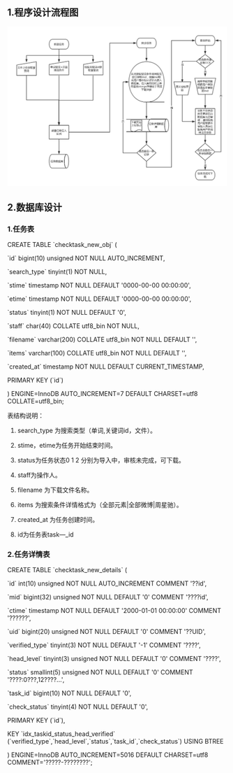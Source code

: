 ## 1.程序设计流程图

![](/assets/清查系统.png)

## 2.数据库设计

### 1.任务表

CREATE TABLE \`checktask\_new\_obj\` \(

\`id\` bigint\(10\) unsigned NOT NULL AUTO\_INCREMENT,

\`search\_type\` tinyint\(1\) NOT NULL,

\`stime\` timestamp NOT NULL DEFAULT '0000-00-00 00:00:00',

\`etime\` timestamp NOT NULL DEFAULT '0000-00-00 00:00:00',

\`status\` tinyint\(1\) NOT NULL DEFAULT '0',

\`staff\` char\(40\) COLLATE utf8\_bin NOT NULL,

\`filename\` varchar\(200\) COLLATE utf8\_bin NOT NULL DEFAULT '',

\`items\` varchar\(100\) COLLATE utf8\_bin NOT NULL DEFAULT '',

\`created\_at\` timestamp NOT NULL DEFAULT CURRENT\_TIMESTAMP,

PRIMARY KEY \(\`id\`\)

\) ENGINE=InnoDB AUTO\_INCREMENT=7 DEFAULT CHARSET=utf8 COLLATE=utf8\_bin;

表结构说明：

1. search\_type 为搜索类型（单词,关键词id，文件）。
2. stime，etime为任务开始结束时间。

3. status为任务状态0 1 2 分别为导入中，审核未完成，可下载。

4. staff为操作人。

5. filename 为下载文件名称。

6. items 为搜索条件详情格式为（全部元素\|全部微博\|周星驰）。

7. created\_at 为任务创建时间。

8. id为任务表task—\_id

### 2.任务详情表

CREATE TABLE \`checktask\_new\_details\` \(

\`id\` int\(10\) unsigned NOT NULL AUTO\_INCREMENT COMMENT '??id',

\`mid\` bigint\(32\) unsigned NOT NULL DEFAULT '0' COMMENT '????id',

\`ctime\` timestamp NOT NULL DEFAULT '2000-01-01 00:00:00' COMMENT '??????',

\`uid\` bigint\(20\) unsigned NOT NULL DEFAULT '0' COMMENT '??UID',

\`verified\_type\` tinyint\(3\) NOT NULL DEFAULT '-1' COMMENT '????',

\`head\_level\` tinyint\(3\) unsigned NOT NULL DEFAULT '0' COMMENT '????',

\`status\` smallint\(5\) unsigned NOT NULL DEFAULT '0' COMMENT '????:0???,12????...',

\`task\_id\` bigint\(10\) NOT NULL DEFAULT '0',

\`check\_status\` tinyint\(4\) NOT NULL DEFAULT '0',

PRIMARY KEY \(\`id\`\),

KEY \`idx\_taskid\_status\_head\_verified\` \(\`verified\_type\`,\`head\_level\`,\`status\`,\`task\_id\`,\`check\_status\`\) USING BTREE

\) ENGINE=InnoDB AUTO\_INCREMENT=5016 DEFAULT CHARSET=utf8 COMMENT='?????-????????';

